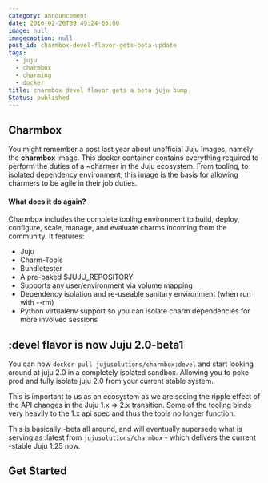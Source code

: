 ```yaml
---
category: announcement
date: 2016-02-26T09:49:24-05:00
image: null
imagecaption: null
post_id: charmbox-devel-flavor-gets-beta-update
tags:
  - juju
  - charmbox
  - charming
  - docker
title: charmbox devel flavor gets a beta juju bump
Status: published
---
```


## Charmbox

You might remember a post last year about unofficial Juju Images, namely the
**charmbox** image. This docker container contains everything required to
perform the duties of a ~charmer in the Juju ecosystem. From tooling, to
isolated dependency environment, this image is the basis for allowing
charmers to be agile in their job duties.


#### What does it do again?

Charmbox includes the complete tooling environment to build, deploy, configure,
scale, manage, and evaluate charms incoming from the community. It features:

 - Juju
 - Charm-Tools
 - Bundletester
 - A pre-baked $JUJU_REPOSITORY
 - Supports any user/environment via volume mapping
 - Dependency isolation and re-useable sanitary environment (when run with --rm)
 - Python virtualenv support so you can isolate charm dependencies for more involved sessions


## :devel flavor is now Juju 2.0-beta1

You can now `docker pull jujusolutions/charmbox:devel` and start looking around at juju 2.0 in a
completely isolated sandbox. Allowing you to poke prod and fully isolate
juju 2.0 from your current stable system.

This is important to us as an ecosystem as we are seeing the ripple effect
of the API changes in the Juju 1.x => 2.x transition. Some of the tooling
binds very heavily to the 1.x api spec and thus the tools no longer function.

This is basically -beta all around, and will eventually supersede what is serving
as :latest from `jujusolutions/charmbox` - which delivers the current -stable
Juju 1.25 now.

## Get Started

<script src="https://gist.github.com/chuckbutler/02af4d7f2838c4da5498.js"></script>
